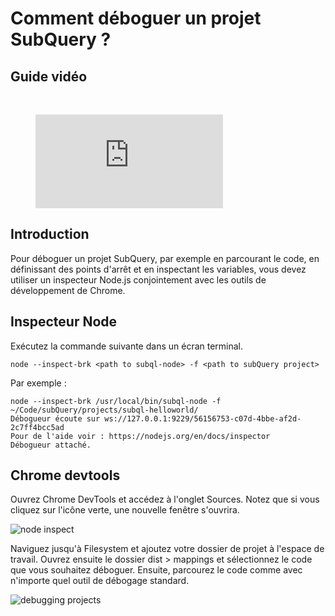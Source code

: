 # Comment déboguer un projet SubQuery ?

## Guide vidéo

<br/>
<figure class="video_container">
  <iframe src="https://www.youtube.com/embed/6NlaO-YN2q4" frameborder="0" allowfullscreen="true"></iframe>
</figure>

## Introduction

Pour déboguer un projet SubQuery, par exemple en parcourant le code, en définissant des points d'arrêt et en inspectant les variables, vous devez utiliser un inspecteur Node.js conjointement avec les outils de développement de Chrome.

## Inspecteur Node

Exécutez la commande suivante dans un écran terminal.

```shell
node --inspect-brk <path to subql-node> -f <path to subQuery project>
```

Par exemple :

```shell
node --inspect-brk /usr/local/bin/subql-node -f ~/Code/subQuery/projects/subql-helloworld/
Débogueur écoute sur ws://127.0.0.1:9229/56156753-c07d-4bbe-af2d-2c7ff4bcc5ad
Pour de l'aide voir : https://nodejs.org/en/docs/inspector
Débogueur attaché.
```

## Chrome devtools

Ouvrez Chrome DevTools et accédez à l'onglet Sources. Notez que si vous cliquez sur l'icône verte, une nouvelle fenêtre s'ouvrira.

![node inspect](/assets/img/node_inspect.png)

Naviguez jusqu'à Filesystem et ajoutez votre dossier de projet à l'espace de travail. Ouvrez ensuite le dossier dist > mappings et sélectionnez le code que vous souhaitez déboguer. Ensuite, parcourez le code comme avec n'importe quel outil de débogage standard.

![debugging projects](/assets/img/debugging_projects.png)
